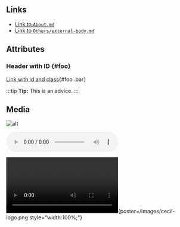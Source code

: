 ## Links

- [Link to `About.md`](../About.md)
- [Link to `Others/external-body.md`](../Others/external-body.md)

## Attributes

### Header with ID {#foo}

[Link with id and class](./){#foo .bar}

:::tip
**Tip:** This is an advice.
:::

## Media

![alt](/images/cecil-logo.png "Image asset")

![audio](/audio/test.mp3 "Audio asset")

![video](/video/test.mp4 "Video asset"){poster=/images/cecil-logo.png style="width:100%;"}
